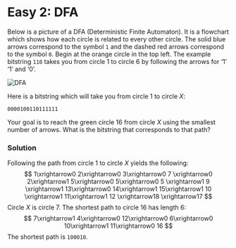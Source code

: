 # Easy 2: DFA

Below is a picture of a DFA (Deterministic Finite Automaton). It is a flowchart which shows how each circle is related to every other circle. The solid blue arrows correspond to the symbol `1` and the dashed red arrows correspond to the symbol `0`. Begin at the orange circle in the top left. The example bitstring `110` takes you from circle $1$ to circle $6$ by following the arrows for ‘1’ ‘1’ and ‘0’. 

![DFA](../../resources/DFA.png)

Here is a bitstring which will take you from circle $1$ to circle $X$:

`0000100110111111`

Your goal is to reach the green circle $16$ from circle $X$ using the smallest number of arrows. What is the bitstring that corresponds to that path?

### Solution

Following the path from circle $1$ to circle $X$ yields the following:
$$
1\xrightarrow0 2\xrightarrow0 3\xrightarrow0 7 \xrightarrow0 2\xrightarrow1 5\xrightarrow0 5\xrightarrow0 5
\xrightarrow1 9 \xrightarrow1 13\xrightarrow0 14\xrightarrow1 15\xrightarrow1 10 \xrightarrow1 11\xrightarrow1 12 \xrightarrow18 \xrightarrow17
$$
Circle $X$ is circle $7$. The shortest path to circle $16$ has length 6:
$$
7\xrightarrow1 4\xrightarrow0 12\xrightarrow0 6\xrightarrow0 10\xrightarrow1 11\xrightarrow0 16
$$
The shortest path is `100010`.

